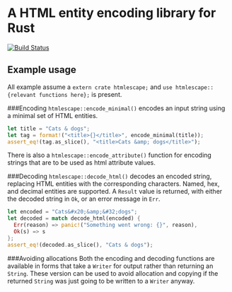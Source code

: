 # A HTML entity encoding library for Rust
[![Build Status](https://travis-ci.org/veddan/rust-htmlescape.png?branch=master)](https://travis-ci.org/veddan/rust-htmlescape)

## Example usage
All example assume a `extern crate htmlescape;` and `use htmlescape::{relevant functions here};` is present.

###Encoding
`htmlescape::encode_minimal()` encodes an input string using a minimal set of HTML entities.

```rust
let title = "Cats & dogs";
let tag = format!("<title>{}</title>", encode_minimal(title));
assert_eq!(tag.as_slice(), "<title>Cats &amp; dogs</title>");
```

There is also a `htmlescape::encode_attribute()` function for encoding strings that are to be used
as html attribute values.

###Decoding
`htmlescape::decode_html()` decodes an encoded string, replacing HTML entities with the
corresponding characters. Named, hex, and decimal entities are supported. A `Result` value is returned, with either the decoded string in `Ok`, or an error message in `Err`.

```rust
let encoded = "Cats&#x20;&amp;&#32;dogs";
let decoded = match decode_html(encoded) {
  Err(reason) => panic!("Something went wrong: {}", reason),
  Ok(s) => s
};
assert_eq!(decoded.as_slice(), "Cats & dogs");
```

###Avoiding allocations
Both the encoding and decoding functions are available in forms that take a `Writer` for output rather
than returning an `String`. These version can be used to avoid allocation and copying if the returned
`String` was just going to be written to a `Writer` anyway.
